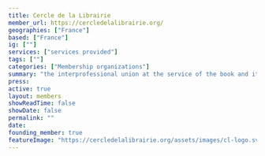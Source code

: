 ```yaml
---
title: Cercle de la Librairie
member_url: https://cercledelalibrairie.org/
geographies: ["France"]
based: ["France"]
ig: [""] 
services: ["services provided"] 
tags: [""]
categories: ["Membership organizations"]
summary: "the interprofessional union at the service of the book and its actors. EDRLab founding member."
press:
active: true
layout: members
showReadTime: false
showDate: false
permalink: ""
date: 
founding_member: true
featureImage: "https://cercledelalibrairie.org/assets/images/cl-logo.svg"
---
```

